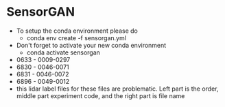 # SensorGAN

* To setup the conda environment please do 
    * conda env create -f sensorgan.yml
* Don't forget to activate your new conda environment
    * conda activate sensorgan
* 0633 - 0009-0297
* 6830 - 0046-0071
* 6831 - 0046-0072
* 6896 - 0049-0012
* this lidar label files for these files are problematic. Left part is the order, middle part experiment code, and 
the right part is file name
